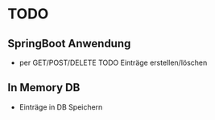 # TODO

## SpringBoot Anwendung

- per GET/POST/DELETE TODO Einträge erstellen/löschen

## In Memory DB

- Einträge in DB Speichern